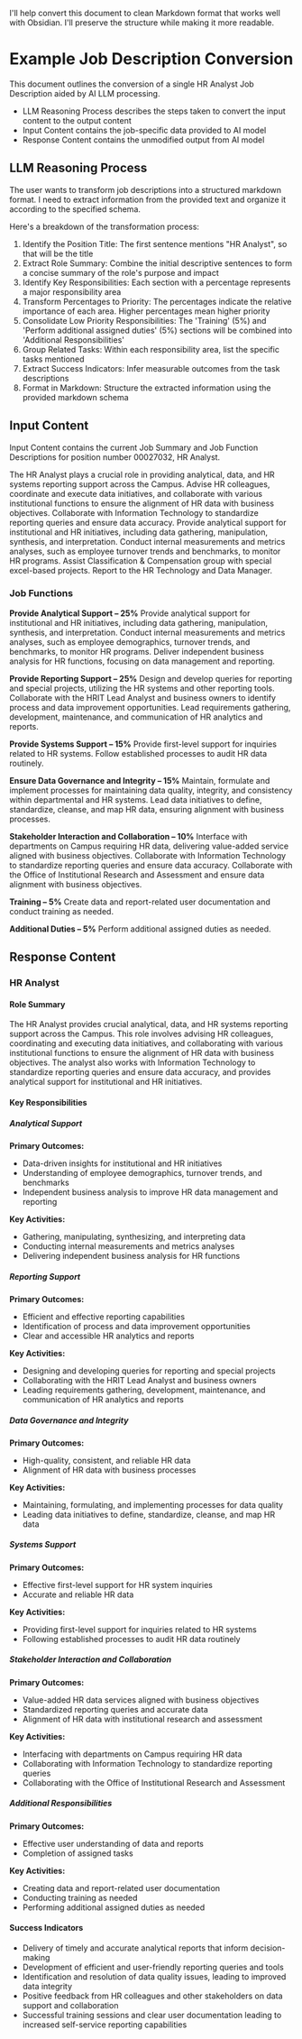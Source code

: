 I'll help convert this document to clean Markdown format that works well with Obsidian. I'll preserve the structure while making it more readable.

# Example Job Description Conversion

This document outlines the conversion of a single HR Analyst Job Description aided by AI LLM processing. 

- LLM Reasoning Process describes the steps taken to convert the input content to the output content
- Input Content contains the job-specific data provided to AI model
- Response Content contains the unmodified output from AI model

## LLM Reasoning Process

The user wants to transform job descriptions into a structured markdown format. I need to extract information from the provided text and organize it according to the specified schema.

Here's a breakdown of the transformation process:

1. Identify the Position Title: The first sentence mentions "HR Analyst", so that will be the title
2. Extract Role Summary: Combine the initial descriptive sentences to form a concise summary of the role's purpose and impact
3. Identify Key Responsibilities: Each section with a percentage represents a major responsibility area
4. Transform Percentages to Priority: The percentages indicate the relative importance of each area. Higher percentages mean higher priority
5. Consolidate Low Priority Responsibilities: The 'Training' (5%) and 'Perform additional assigned duties' (5%) sections will be combined into 'Additional Responsibilities'
6. Group Related Tasks: Within each responsibility area, list the specific tasks mentioned
7. Extract Success Indicators: Infer measurable outcomes from the task descriptions
8. Format in Markdown: Structure the extracted information using the provided markdown schema

## Input Content

Input Content contains the current Job Summary and Job Function Descriptions for position number 00027032, HR Analyst.

The HR Analyst plays a crucial role in providing analytical, data, and HR systems reporting support across the Campus. Advise HR colleagues, coordinate and execute data initiatives, and collaborate with various institutional functions to ensure the alignment of HR data with business objectives. Collaborate with Information Technology to standardize reporting queries and ensure data accuracy. Provide analytical support for institutional and HR initiatives, including data gathering, manipulation, synthesis, and interpretation. Conduct internal measurements and metrics analyses, such as employee turnover trends and benchmarks, to monitor HR programs. Assist Classification & Compensation group with special excel-based projects. Report to the HR Technology and Data Manager.

### Job Functions

**Provide Analytical Support – 25%**
Provide analytical support for institutional and HR initiatives, including data gathering, manipulation, synthesis, and interpretation. Conduct internal measurements and metrics analyses, such as employee demographics, turnover trends, and benchmarks, to monitor HR programs. Deliver independent business analysis for HR functions, focusing on data management and reporting.

**Provide Reporting Support – 25%**
Design and develop queries for reporting and special projects, utilizing the HR systems and other reporting tools. Collaborate with the HRIT Lead Analyst and business owners to identify process and data improvement opportunities. Lead requirements gathering, development, maintenance, and communication of HR analytics and reports.

**Provide Systems Support – 15%**
Provide first-level support for inquiries related to HR systems. Follow established processes to audit HR data routinely.

**Ensure Data Governance and Integrity – 15%**
Maintain, formulate and implement processes for maintaining data quality, integrity, and consistency within departmental and HR systems. Lead data initiatives to define, standardize, cleanse, and map HR data, ensuring alignment with business processes.

**Stakeholder Interaction and Collaboration – 10%**
Interface with departments on Campus requiring HR data, delivering value-added service aligned with business objectives. Collaborate with Information Technology to standardize reporting queries and ensure data accuracy. Collaborate with the Office of Institutional Research and Assessment and ensure data alignment with business objectives.

**Training – 5%**
Create data and report-related user documentation and conduct training as needed.

**Additional Duties – 5%**
Perform additional assigned duties as needed.

## Response Content

### HR Analyst

#### Role Summary

The HR Analyst provides crucial analytical, data, and HR systems reporting support across the Campus. This role involves advising HR colleagues, coordinating and executing data initiatives, and collaborating with various institutional functions to ensure the alignment of HR data with business objectives. The analyst also works with Information Technology to standardize reporting queries and ensure data accuracy, and provides analytical support for institutional and HR initiatives.

#### Key Responsibilities

##### Analytical Support

**Primary Outcomes:**
- Data-driven insights for institutional and HR initiatives
- Understanding of employee demographics, turnover trends, and benchmarks
- Independent business analysis to improve HR data management and reporting

**Key Activities:**
- Gathering, manipulating, synthesizing, and interpreting data
- Conducting internal measurements and metrics analyses
- Delivering independent business analysis for HR functions

##### Reporting Support

**Primary Outcomes:**
- Efficient and effective reporting capabilities
- Identification of process and data improvement opportunities
- Clear and accessible HR analytics and reports

**Key Activities:**
- Designing and developing queries for reporting and special projects
- Collaborating with the HRIT Lead Analyst and business owners
- Leading requirements gathering, development, maintenance, and communication of HR analytics and reports

##### Data Governance and Integrity

**Primary Outcomes:**
- High-quality, consistent, and reliable HR data
- Alignment of HR data with business processes

**Key Activities:**
- Maintaining, formulating, and implementing processes for data quality
- Leading data initiatives to define, standardize, cleanse, and map HR data

##### Systems Support

**Primary Outcomes:**
- Effective first-level support for HR system inquiries
- Accurate and reliable HR data

**Key Activities:**
- Providing first-level support for inquiries related to HR systems
- Following established processes to audit HR data routinely

##### Stakeholder Interaction and Collaboration

**Primary Outcomes:**
- Value-added HR data services aligned with business objectives
- Standardized reporting queries and accurate data
- Alignment of HR data with institutional research and assessment

**Key Activities:**
- Interfacing with departments on Campus requiring HR data
- Collaborating with Information Technology to standardize reporting queries
- Collaborating with the Office of Institutional Research and Assessment

##### Additional Responsibilities

**Primary Outcomes:**
- Effective user understanding of data and reports
- Completion of assigned tasks

**Key Activities:**
- Creating data and report-related user documentation
- Conducting training as needed
- Performing additional assigned duties as needed

#### Success Indicators

- Delivery of timely and accurate analytical reports that inform decision-making
- Development of efficient and user-friendly reporting queries and tools
- Identification and resolution of data quality issues, leading to improved data integrity
- Positive feedback from HR colleagues and other stakeholders on data support and collaboration
- Successful training sessions and clear user documentation leading to increased self-service reporting capabilities